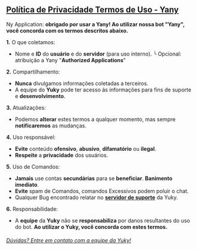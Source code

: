 ## [Política de Privacidade Termos de Uso - Yany](https://github.com/YukyForDisocrd/Yuky-Pol-tica-de-Privacidade-Termos-de-Uso/blob/main/README.md)

Ny Application: **obrigado por usar a Yany! Ao utilizar nossa bot "Yany", você concorda com os termos descritos abaixo.**

__1.__ O que coletamos:
 * Nome e __ID__ do __usuário__ e do __servidor__ (para uso interno).
╰ Opcional: atribuição a Yany "**Authorized Applications**"

__2.__ Compartilhamento:
 * __Nunca__ divulgamos informações coletadas a terceiros.
 * A equipe do __Yuky__ pode ter acesso às informações para fins de suporte e __desenvolvimento__.

__3.__ Atualizações:
 * Podemos __alterar__ estes termos a qualquer momento, mas sempre __notificaremos__ as mudanças.

__4.__ Uso responsável:
 * __Evite__ conteúdo __ofensivo__, __abusivo__, __difamatório__ ou __ilegal__.
 * __Respeite__ a __privacidade__ dos usuários.

__5.__ Uso de Comandos:
 * __Jamais__ use contas __secundárias__ para se __beneficiar__. __Banimento imediato__.
 * __Evite__ spam de Comandos, comandos Excessivos podem poluir o chat.
 * Qualquer Bug encontrado relatar no **[servidor de suporte](https://discord.com/invite/Kqw4G96fzQ)** da Yuky. 
   
__6.__ Responsabilidade:
 * A __equipe__ da __Yuky__ não se __responsabiliza__ por danos resultantes do uso do bot.
__Ao utilizar o Yuky, você concorda com estes termos.__
###### [Dúvidas? Entre em contato com a equipe da Yuky!](https://discord.com/invite/Kqw4G96fzQ)
